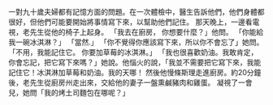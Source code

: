 一對九十歲夫婦都有記憶方面的問題。在一次體檢中，醫生告訴他們，他們身體都很好，但他們可能要開始將事情寫下來，以幫助他們記住。 那天晚上，一邊看電視，老先生從他的椅子上起身。 「我去在廚房， 你想要什麼？」他問。 「你能給我一碗冰淇淋？」 「當然.」 「你不覺得你應該寫下來，所以你不會忘了」她問。「不用，我能記住它。 你要加草莓的冰淇淋。」 「我也很喜歡奶油。我敢肯定，你會忘記，把它寫下來嗎？」她說。他惱火的說，「我並不需要把它寫下來，我能記住它！冰淇淋加草莓和奶油。我的天哪！ 然後他慢條斯理走進廚房。約20分鐘後，老先生從廚房州走出來，交給他的妻子一盤熏鹹豬肉和雞蛋。 凝視了一會兒，她問「我的烤土司麵包在哪呢？」